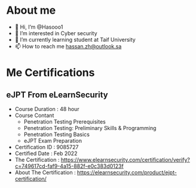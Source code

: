 # About me

- 👋 Hi, I’m @Hasooo1
- 👀 I’m interested in Cyber security
- 🌱 I’m currently learning student at Taif University
- 📫 How to reach me hassan.zh@outlook.sa

# Me Certifications

## eJPT From eLearnSecurity
* Course Duration : 48 hour
* Course Contant
  * Penetration Testing Prerequisites
  * Penetration Testing: Preliminary Skills & Programming
  * Penetration Testing Basics
  * eJPT Exam Preparation
* Certification ID : 9085727
* Certified Date : Feb 2022
* The Certification : https://www.elearnsecurity.com/certification/verify?c=749617cd-faf9-4a15-882f-e0c383d0123f
* About The Certification : https://elearnsecurity.com/product/ejpt-certification/ 

